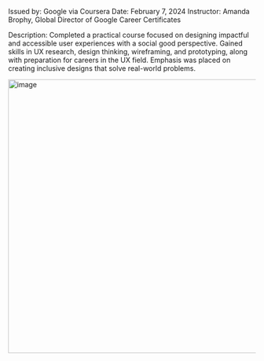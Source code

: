 Issued by: Google via Coursera
Date: February 7, 2024
Instructor: Amanda Brophy, Global Director of Google Career Certificates

Description:
Completed a practical course focused on designing impactful and accessible user experiences with a social good perspective. Gained skills in UX research, design thinking, wireframing, and prototyping, along with preparation for careers in the UX field. Emphasis was placed on creating inclusive designs that solve real-world problems.

<img width="557" alt="image" src="https://github.com/user-attachments/assets/362d2ebb-eb46-40dc-a8e0-eab2e12ff7b2" />
